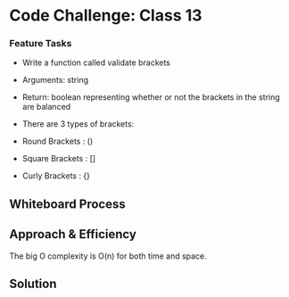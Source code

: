 # Code Challenge: Class 13
### Feature Tasks

* Write a function called validate brackets
* Arguments: string
* Return: boolean
representing whether or not the brackets in the string are balanced

* There are 3 types of brackets:
* Round Brackets : ()
* Square Brackets : []
* Curly Brackets : {}

## Whiteboard Process
<!-- Embedded whiteboard image -->

## Approach & Efficiency
The big O complexity is O(n) for both time and space.
## Solution
